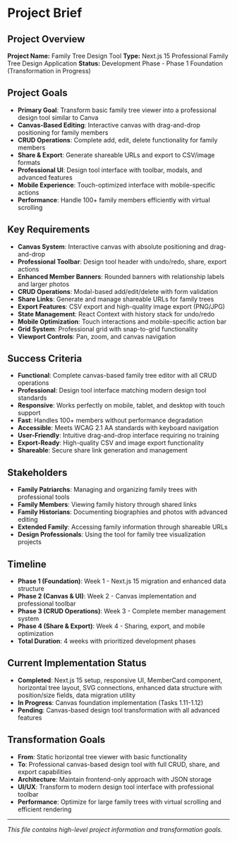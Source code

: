 # Project Brief

## Project Overview
**Project Name:** Family Tree Design Tool
**Type:** Next.js 15 Professional Family Tree Design Application
**Status:** Development Phase - Phase 1 Foundation (Transformation in Progress)

## Project Goals
- **Primary Goal**: Transform basic family tree viewer into a professional design tool similar to Canva
- **Canvas-Based Editing**: Interactive canvas with drag-and-drop positioning for family members
- **CRUD Operations**: Complete add, edit, delete functionality for family members
- **Share & Export**: Generate shareable URLs and export to CSV/image formats
- **Professional UI**: Design tool interface with toolbar, modals, and advanced features
- **Mobile Experience**: Touch-optimized interface with mobile-specific actions
- **Performance**: Handle 100+ family members efficiently with virtual scrolling

## Key Requirements
- **Canvas System**: Interactive canvas with absolute positioning and drag-and-drop
- **Professional Toolbar**: Design tool header with undo/redo, share, export actions
- **Enhanced Member Banners**: Rounded banners with relationship labels and larger photos
- **CRUD Operations**: Modal-based add/edit/delete with form validation
- **Share Links**: Generate and manage shareable URLs for family trees
- **Export Features**: CSV export and high-quality image export (PNG/JPG)
- **State Management**: React Context with history stack for undo/redo
- **Mobile Optimization**: Touch interactions and mobile-specific action bar
- **Grid System**: Professional grid with snap-to-grid functionality
- **Viewport Controls**: Pan, zoom, and canvas navigation

## Success Criteria
- **Functional**: Complete canvas-based family tree editor with all CRUD operations
- **Professional**: Design tool interface matching modern design tool standards
- **Responsive**: Works perfectly on mobile, tablet, and desktop with touch support
- **Fast**: Handles 100+ members without performance degradation
- **Accessible**: Meets WCAG 2.1 AA standards with keyboard navigation
- **User-Friendly**: Intuitive drag-and-drop interface requiring no training
- **Export-Ready**: High-quality CSV and image export functionality
- **Shareable**: Secure share link generation and management

## Stakeholders
- **Family Patriarchs**: Managing and organizing family trees with professional tools
- **Family Members**: Viewing family history through shared links
- **Family Historians**: Documenting biographies and photos with advanced editing
- **Extended Family**: Accessing family information through shareable URLs
- **Design Professionals**: Using the tool for family tree visualization projects

## Timeline
- **Phase 1 (Foundation)**: Week 1 - Next.js 15 migration and enhanced data structure
- **Phase 2 (Canvas & UI)**: Week 2 - Canvas implementation and professional toolbar
- **Phase 3 (CRUD Operations)**: Week 3 - Complete member management system
- **Phase 4 (Share & Export)**: Week 4 - Sharing, export, and mobile optimization
- **Total Duration**: 4 weeks with prioritized development phases

## Current Implementation Status
- **Completed**: Next.js 15 setup, responsive UI, MemberCard component, horizontal tree layout, SVG connections, enhanced data structure with position/size fields, data migration utility
- **In Progress**: Canvas foundation implementation (Tasks 1.11-1.12)
- **Pending**: Canvas-based design tool transformation with all advanced features

## Transformation Goals
- **From**: Static horizontal tree viewer with basic functionality
- **To**: Professional canvas-based design tool with full CRUD, share, and export capabilities
- **Architecture**: Maintain frontend-only approach with JSON storage
- **UI/UX**: Transform to modern design tool interface with professional toolbar
- **Performance**: Optimize for large family trees with virtual scrolling and efficient rendering

---
*This file contains high-level project information and transformation goals.* 